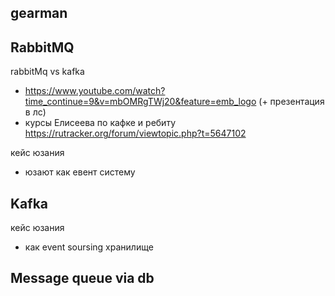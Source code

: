 

## gearman

## RabbitMQ

rabbitMq vs kafka
- https://www.youtube.com/watch?time_continue=9&v=mbOMRgTWj20&feature=emb_logo (+ презентация в лс)
- курсы Елисеева по кафке и ребиту https://rutracker.org/forum/viewtopic.php?t=5647102

кейс юзания
- юзают как евент систему

## Kafka

кейс юзания
- как event soursing хранилище

## Message queue via db



